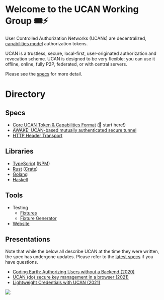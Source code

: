 # Welcome to the UCAN Working Group :tickets::zap:

User Controlled Authorization Networks (UCANs) are decentralized, [capabilities model](https://en.wikipedia.org/wiki/Capability-based_security) authorization tokens.

UCAN is a trustless, secure, local-first, user-originated authorization and revocation scheme. UCAN is designed to be very flexible: you can use it offline, online, fully P2P, federated, or with central servers.

Please see the [specs](#specs) for more detail.

# Directory

## Specs

* [Core UCAN Token & Capabilities Format](https://github.com/ucan-wg/spec) (🏁 start here!)
* [AWAKE: UCAN-based mutually authenticated secure tunnel](https://github.com/ucan-wg/awake)
* [HTTP Header Transport](https://github.com/ucan-wg/http-header-transport)
  
## Libraries

* [TypeScript](https://github.com/ucan-wg/ts-ucan) ([NPM](https://www.npmjs.com/package/ucans))
* [Rust](https://github.com/cdata/rs-ucan) ([Crate](https://lib.rs/crates/ucan))
* [Golang](https://github.com/ucan-wg/go-ucan)
* [Haskell](https://github.com/fission-suite/fission/tree/main/hs-ucan)
  
## Tools

* Testing
  * [Fixtures](https://github.com/ucan-wg/spec/tree/main/fixtures)
  * [Fixture Generator](https://github.com/ucan-wg/ucan-fixture-gen)
* [Website](https://github.com/ucan-wg/ucan-check)

## Presentations

Note that while the below all describe UCAN at the time they were written, the spec has undergone updates. Please refer to the [latest specs](#spec) if you have questions.

* [Coding Earth: Authorizing Users without a Backend (2020)](https://www.youtube.com/watch?v=qDLsUkaOjyQ)
* [UCAN (do) secure key management in a browser (2021)](https://vimeo.com/manage/videos/484309705?embedded=true&source=video_title&owner=127263708)
* [Lightweight Credentials with UCAN (2021)](https://fission.codes/blog/lightweight-credentials-ucan/)

![](https://raw.githubusercontent.com/ucan-wg/.github/main/assets/Reclining_UCAN_Toucan_transparent.png)
